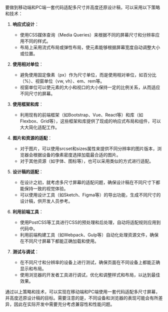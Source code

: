 要做到移动端和PC端一套代码适配多尺寸并高度还原设计稿，可以采用以下策略和技术：

1. **响应式设计**：
   - 使用CSS媒体查询（Media Queries）来根据不同的屏幕尺寸和分辨率应用不同的样式。
   - 布局上采用流式布局或弹性布局，使元素能够根据屏幕宽度自动调整大小或位置。

2. **使用相对单位**：
   - 避免使用固定像素（px）作为尺寸单位，而是使用相对单位，如百分比（%）、视窗单位（vw, vh）、em、rem等。
   - 视窗单位可以使元素的大小和视口的大小保持一定的比例关系，从而适应不同尺寸的屏幕。

3. **使用框架和库**：
   - 利用现有的前端框架（如Bootstrap、Vue、React等）和库（如Flexbox、Grid等），这些框架和库提供了现成的响应式布局和组件，可以大大简化适配工作。

4. **图片和资源的适配**：
   - 对于图片，可以使用srcset和sizes属性来提供不同分辨率的图片版本，浏览器会根据设备的像素密度选择加载最合适的图片。
   - 对于其他资源（如字体、图标等），也可以采用类似的方式进行适配。

5. **设计稿的适配**：
   - 在设计之初，就考虑多尺寸屏幕的适配问题，确保设计稿在不同尺寸下都能保持一致的视觉体验。
   - 可以使用设计工具（如Sketch、Figma等）的导出功能，生成不同尺寸的设计稿，供开发人员参考。

6. **利用前端工具**：
   - 使用PostCSS等工具进行CSS的预处理和后处理，自动将适配规则应用到代码中。
   - 利用前端构建工具（如Webpack、Gulp等）自动化处理资源文件，确保在不同尺寸屏幕下都能正确加载和使用。

7. **测试与调试**：
   - 在不同尺寸和分辨率的设备上进行测试，确保页面在不同设备上都能正确显示和布局。
   - 使用浏览器的开发者工具进行调试，优化和调整样式和布局，以达到最佳效果。

通过以上策略和技术，可以实现在移动端和PC端使用一套代码适配多尺寸屏幕，并高度还原设计稿的目标。需要注意的是，不同设备和浏览器的表现可能会有所差异，因此在实际开发中需要充分考虑兼容性和性能问题。